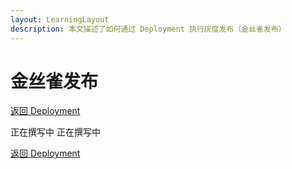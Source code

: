 ```yaml
---
layout: LearningLayout
description: 本文描述了如何通过 Deployment 执行灰度发布（金丝雀发布）
---
```


# 金丝雀发布

[返回 Deployment](./#deployment-概述)

<el-tabs type="border-card">

<el-tab-pane label="使用 kubectl 执行金丝雀发布">
正在撰写中

</el-tab-pane>

<el-tab-pane label="使用 Kuboard 执行金丝雀发布">
正在撰写中

</el-tab-pane>

</el-tabs>

[返回 Deployment](./#deployment-概述)
